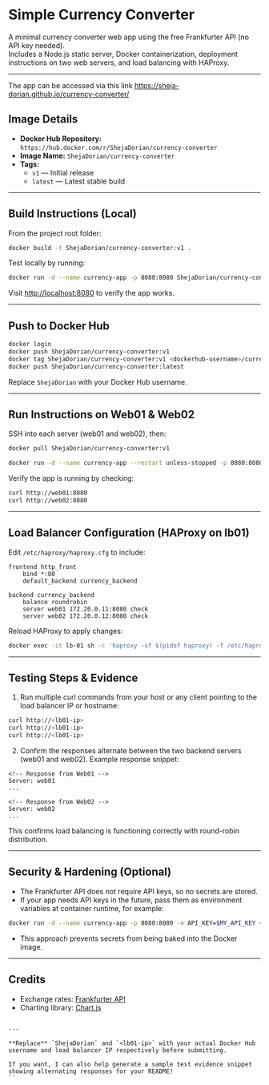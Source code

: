 # Simple Currency Converter

A minimal currency converter web app using the free Frankfurter API (no API key needed).  
Includes a Node.js static server, Docker containerization, deployment instructions on two web servers, and load balancing with HAProxy.

---

The app can be accessed via this link  https://sheja-dorian.github.io/currency-converter/ 
## Image Details

- **Docker Hub Repository:** `https://hub.docker.com/r/ShejaDorian/currency-converter`  
- **Image Name:** `ShejaDorian/currency-converter`  
- **Tags:**  
  - `v1` — Initial release  
  - `latest` — Latest stable build  

---

## Build Instructions (Local)

From the project root folder:

```bash
docker build -t ShejaDorian/currency-converter:v1 .
````

Test locally by running:

```bash
docker run -d --name currency-app -p 8080:8080 ShejaDorian/currency-converter:v1
```

Visit [http://localhost:8080](http://localhost:8080) to verify the app works.

---

## Push to Docker Hub

```bash
docker login
docker push ShejaDorian/currency-converter:v1
docker tag ShejaDorian/currency-converter:v1 <dockerhub-username>/currency-converter:latest
docker push ShejaDorian/currency-converter:latest
```

Replace `ShejaDorian` with your Docker Hub username.

---

## Run Instructions on Web01 & Web02

SSH into each server (web01 and web02), then:

```bash
docker pull ShejaDorian/currency-converter:v1

docker run -d --name currency-app --restart unless-stopped -p 8080:8080 <dockerhub-username>/currency-converter:v1
```

Verify the app is running by checking:

```bash
curl http://web01:8080
curl http://web02:8080
```

---

## Load Balancer Configuration (HAProxy on lb01)

Edit `/etc/haproxy/haproxy.cfg` to include:

```haproxy
frontend http_front
    bind *:80
    default_backend currency_backend

backend currency_backend
    balance roundrobin
    server web01 172.20.0.11:8080 check
    server web02 172.20.0.12:8080 check
```

Reload HAProxy to apply changes:

```bash
docker exec -it lb-01 sh -c 'haproxy -sf $(pidof haproxy) -f /etc/haproxy/haproxy.cfg'
```

---

## Testing Steps & Evidence

1. Run multiple curl commands from your host or any client pointing to the load balancer IP or hostname:

```bash
curl http://<lb01-ip>
curl http://<lb01-ip>
curl http://<lb01-ip>
```

2. Confirm the responses alternate between the two backend servers (web01 and web02). Example response snippet:

```
<!-- Response from Web01 -->
Server: web01
...

<!-- Response from Web02 -->
Server: web02
...
```

This confirms load balancing is functioning correctly with round-robin distribution.

---

## Security & Hardening (Optional)

* The Frankfurter API does not require API keys, so no secrets are stored.
* If your app needs API keys in the future, pass them as environment variables at container runtime, for example:

```bash
docker run -d --name currency-app -p 8080:8080 -e API_KEY=$MY_API_KEY <dockerhub-username>/currency-converter:v1
```

* This approach prevents secrets from being baked into the Docker image.

---

## Credits

* Exchange rates: [Frankfurter API](https://www.frankfurter.app/)
* Charting library: [Chart.js](https://www.chartjs.org/)

```

---

**Replace** `ShejaDorian` and `<lb01-ip>` with your actual Docker Hub username and load balancer IP respectively before submitting.

If you want, I can also help generate a sample test evidence snippet showing alternating responses for your README!
``

